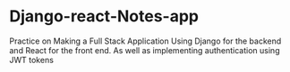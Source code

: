 # Django-react-Notes-app
Practice on Making a Full Stack Application Using Django for the backend and React for the front end. As well as implementing authentication using JWT tokens
